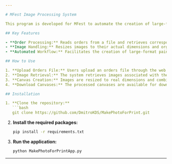 ```yaml
---

# MFest Image Processing System

This program is developed for MFest to automate the creation of large-format paintings based on customer orders. The system processes an order file, retrieves corresponding images via an API, resizes them to their actual dimensions, and then compiles them into canvases for printing.

## Key Features

- **Order Processing:** Reads orders from a file and retrieves corresponding images using an API.
- **Image Handling:** Resizes images to their actual dimensions and organizes them into canvases for printing.
- **Automated Workflow:** Facilitates the creation of large-format paintings by automating image processing and canvas compilation.

## How to Use

1. **Upload Orders File:** Users upload an orders file through the web interface.
2. **Image Retrieval:** The system retrieves images associated with the order from the API.
3. **Canvas Creation:** Images are resized to real dimensions and combined into canvases.
4. **Download Canvases:** The processed canvases are available for download zip file with log and canvases.

## Installation

1. **Clone the repository:**
   ```bash
   git clone https://github.com/DmitroKDS/MakePhotoForPrint.git
   ```

2. **Install the required packages:**
   ```bash
   pip install -r requirements.txt
   ```

3. **Run the application:**
   ```bash
   python MakePhotoForPrintApp.py
   ```

---
```

